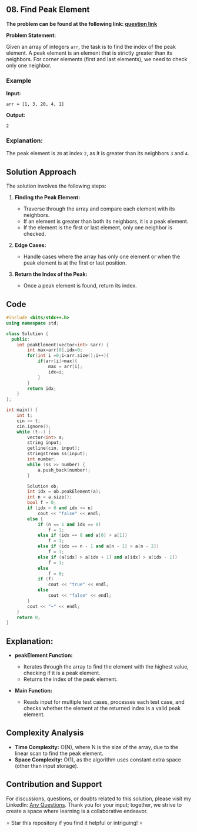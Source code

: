 ## 08. Find Peak Element

**The problem can be found at the following link: [question link](https://www.geeksforgeeks.org/problems/peak-element/1)**

**Problem Statement:**

Given an array of integers `arr`, the task is to find the index of the peak element. A peak element is an element that is strictly greater than its neighbors. For corner elements (first and last elements), we need to check only one neighbor.

### Example

**Input:**
```
arr = [1, 3, 20, 4, 1]
```

**Output:**
```
2
```

### Explanation:
The peak element is `20` at index `2`, as it is greater than its neighbors `3` and `4`.

## Solution Approach

The solution involves the following steps:

1. **Finding the Peak Element:**
   - Traverse through the array and compare each element with its neighbors.
   - If an element is greater than both its neighbors, it is a peak element.
   - If the element is the first or last element, only one neighbor is checked.

2. **Edge Cases:**
   - Handle cases where the array has only one element or when the peak element is at the first or last position.

3. **Return the Index of the Peak:**
   - Once a peak element is found, return its index.

## Code

```cpp
#include <bits/stdc++.h>
using namespace std;

class Solution {
  public:
    int peakElement(vector<int> &arr) {
        int max=arr[0],idx=0;
        for(int i =0;i<arr.size();i++){
            if(arr[i]>max){
                max = arr[i];
                idx=i;
            }
        }
        return idx;
    }
};

int main() {
    int t;
    cin >> t;
    cin.ignore();
    while (t--) {
        vector<int> a;
        string input;
        getline(cin, input);
        stringstream ss(input);
        int number;
        while (ss >> number) {
            a.push_back(number);
        }

        Solution ob;
        int idx = ob.peakElement(a);
        int n = a.size();
        bool f = 0;
        if (idx < 0 and idx >= n)
            cout << "false" << endl;
        else {
            if (n == 1 and idx == 0)
                f = 1;
            else if (idx == 0 and a[0] > a[1])
                f = 1;
            else if (idx == n - 1 and a[n - 1] > a[n - 2])
                f = 1;
            else if (a[idx] > a[idx + 1] and a[idx] > a[idx - 1])
                f = 1;
            else
                f = 0;
            if (f)
                cout << "true" << endl;
            else
                cout << "false" << endl;
        }
        cout << "~" << endl;
    }
    return 0;
}
```

## Explanation:

- **peakElement Function:** 
  - Iterates through the array to find the element with the highest value, checking if it is a peak element.
  - Returns the index of the peak element.

- **Main Function:**
  - Reads input for multiple test cases, processes each test case, and checks whether the element at the returned index is a valid peak element.

## Complexity Analysis

- **Time Complexity:** O(N), where N is the size of the array, due to the linear scan to find the peak element.
- **Space Complexity:** O(1), as the algorithm uses constant extra space (other than input storage).

## Contribution and Support

For discussions, questions, or doubts related to this solution, please visit my LinkedIn: [Any Questions](https://www.linkedin.com/in/aniket-yadav-2162ab239/). Thank you for your input; together, we strive to create a space where learning is a collaborative endeavor.

⭐ Star this repository if you find it helpful or intriguing! ⭐

